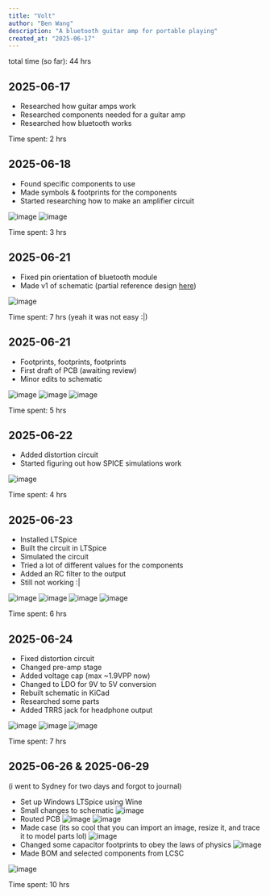 ```yaml
---
title: "Volt"
author: "Ben Wang"
description: "A bluetooth guitar amp for portable playing"
created_at: "2025-06-17"
---
```


total time (so far): 44 hrs

## 2025-06-17
- Researched how guitar amps work
- Researched components needed for a guitar amp
- Researched how bluetooth works

Time spent: 2 hrs

## 2025-06-18
- Found specific components to use
- Made symbols & footprints for the components
- Started researching how to make an amplifier circuit

![image](img/u1.png)
![image](img/u2.png)

Time spent: 3 hrs

## 2025-06-21
- Fixed pin orientation of bluetooth module
- Made v1 of schematic (partial reference design [here](https://2.bp.blogspot.com/-1wqxx-jvaGM/V-nGi2WOsvI/AAAAAAAAA0s/gCCoJ27efYsKQ02fjROY2QzsP2jolWZbACLcB/s1600/HiFi%2BPreAmp%2BCircuit%2BSchematic.jpg))

![image](img/schematicv1.png)

Time spent: 7 hrs (yeah it was not easy :|)

## 2025-06-21
- Footprints, footprints, footprints
- First draft of PCB (awaiting review)
- Minor edits to schematic

![image](img/schematicv1.1.png)
![image](img/pcbv1_1.png)
![image](img/pcbv1_2.png)

Time spent: 5 hrs

## 2025-06-22
- Added distortion circuit
- Started figuring out how SPICE simulations work

![image](img/schematicv2.png)

Time spent: 4 hrs

## 2025-06-23
- Installed LTSpice
- Built the circuit in LTSpice
- Simulated the circuit
- Tried a lot of different values for the components
- Added an RC filter to the output
- Still not working :|

![image](img/sim1_1.png)
![image](img/sim1_2.png)
![image](img/sim1_3.png)
![image](img/sim1_4.png)

Time spent: 6 hrs

## 2025-06-24
- Fixed distortion circuit
- Changed pre-amp stage
- Added voltage cap (max ~1.9VPP now)
- Changed to LDO for 9V to 5V conversion
- Rebuilt schematic in KiCad
- Researched some parts
- Added TRRS jack for headphone output

![image](img/sim2_1.png)
![image](img/sim2_2.png)
![image](img/schematicv3.1.png)

Time spent: 7 hrs

## 2025-06-26 & 2025-06-29
(i went to Sydney for two days and forgot to journal)
- Set up Windows LTSpice using Wine
- Small changes to schematic ![image](img/schematicv3.2.png)
- Routed PCB ![image](img/pcbv2_1.png) ![image](img/pcbv2_2.png)
- Made case (its so cool that you can import an image, resize it, and trace it to model parts lol) ![image](img/casev1.png)
- Changed some capacitor footprints to obey the laws of physics ![image](img/pcbv2.1.png)
- Made BOM and selected components from LCSC

![image](img/render_1.png)

Time spent: 10 hrs
